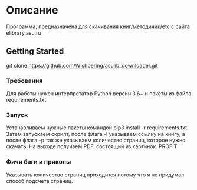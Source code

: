 # Описание

Программа, предназначена для скачивания книг/методичик/etc с сайта elibrary.asu.ru

## Getting Started

git clone https://github.com/Wishpering/asulib_downloader.git

### Требования

Для работы нужен интерпретатор Python версии 3.6+ и пакеты из файла requirements.txt

### Запуск

Устанавливаем нужные пакеты командой pip3 install -r requirements.txt.
Затем запускаем скрипт, после флага -l указываем ссылку на книгу, а после флага -p так же указываем количество страниц, которое нужно скачать.
На выходе получаем PDF, состоящий из картинок.
PROFIT

### Фичи баги и приколы

Указывать количество страниц приходится потому что я не придумал способ подсчета страниц.
